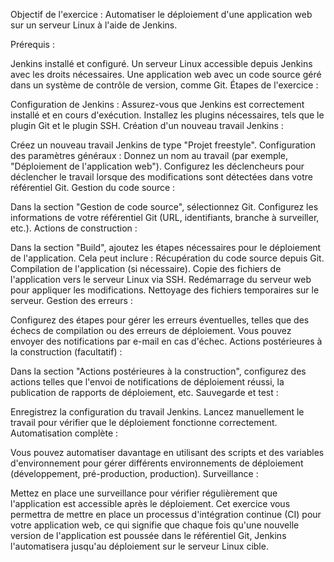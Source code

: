 Objectif de l'exercice : Automatiser le déploiement d'une application web sur un serveur Linux à l'aide de Jenkins.

Prérequis :

Jenkins installé et configuré.
Un serveur Linux accessible depuis Jenkins avec les droits nécessaires.
Une application web avec un code source géré dans un système de contrôle de version, comme Git.
Étapes de l'exercice :

Configuration de Jenkins :
Assurez-vous que Jenkins est correctement installé et en cours d'exécution.
Installez les plugins nécessaires, tels que le plugin Git et le plugin SSH.
Création d'un nouveau travail Jenkins :

Créez un nouveau travail Jenkins de type "Projet freestyle".
Configuration des paramètres généraux :
Donnez un nom au travail (par exemple, "Déploiement de l'application web").
Configurez les déclencheurs pour déclencher le travail lorsque des modifications sont détectées dans votre référentiel Git.
Gestion du code source :

Dans la section "Gestion de code source", sélectionnez Git.
Configurez les informations de votre référentiel Git (URL, identifiants, branche à surveiller, etc.).
Actions de construction :

Dans la section "Build", ajoutez les étapes nécessaires pour le déploiement de l'application. Cela peut inclure :
Récupération du code source depuis Git.
Compilation de l'application (si nécessaire).
Copie des fichiers de l'application vers le serveur Linux via SSH.
Redémarrage du serveur web pour appliquer les modifications.
Nettoyage des fichiers temporaires sur le serveur.
Gestion des erreurs :

Configurez des étapes pour gérer les erreurs éventuelles, telles que des échecs de compilation ou des erreurs de déploiement. Vous pouvez envoyer des notifications par e-mail en cas d'échec.
Actions postérieures à la construction (facultatif) :

Dans la section "Actions postérieures à la construction", configurez des actions telles que l'envoi de notifications de déploiement réussi, la publication de rapports de déploiement, etc.
Sauvegarde et test :

Enregistrez la configuration du travail Jenkins.
Lancez manuellement le travail pour vérifier que le déploiement fonctionne correctement.
Automatisation complète :

Vous pouvez automatiser davantage en utilisant des scripts et des variables d'environnement pour gérer différents environnements de déploiement (développement, pré-production, production).
Surveillance :

Mettez en place une surveillance pour vérifier régulièrement que l'application est accessible après le déploiement.
Cet exercice vous permettra de mettre en place un processus d'intégration continue (CI) pour votre application web, ce qui signifie que chaque fois qu'une nouvelle version de l'application est poussée dans le référentiel Git, Jenkins l'automatisera jusqu'au déploiement sur le serveur Linux cible.
